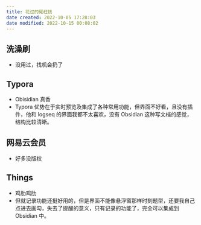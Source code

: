 ```yaml
---
title: 花过的冤枉钱
date created: 2022-10-05 17:28:03
date modified: 2022-10-15 00:08:02
---
```


## 洗澡刷

- 没用过，找机会扔了

## Typora

- Obisidian 真香
- Typora 优势在于实时预览及集成了各种常用功能，但界面不好看，且没有插件，他和 logseq 的界面我都不太喜欢，没有 Obsidian 这种写文档的感觉，结构比较清晰。

## 网易云会员

- 好多没版权

## Things

- 鸡肋鸡肋
- 但就记录功能还挺好用的，但是界面不能像悬浮窗那样时刻题型，还要我自己点进去画勾，失去了提醒的意义，只有记录的功能了，完全可以集成到 Obsidian 中。
